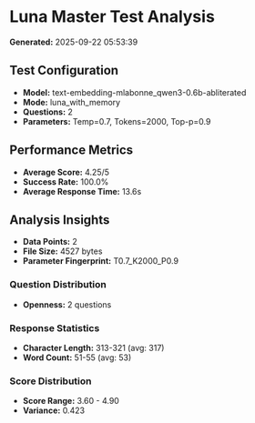 # Luna Master Test Analysis

**Generated:** 2025-09-22 05:53:39

## Test Configuration
- **Model:** text-embedding-mlabonne_qwen3-0.6b-abliterated
- **Mode:** luna_with_memory
- **Questions:** 2
- **Parameters:** Temp=0.7, Tokens=2000, Top-p=0.9

## Performance Metrics
- **Average Score:** 4.25/5
- **Success Rate:** 100.0%
- **Average Response Time:** 13.6s

## Analysis Insights
- **Data Points:** 2
- **File Size:** 4527 bytes
- **Parameter Fingerprint:** T0.7_K2000_P0.9

### Question Distribution
- **Openness:** 2 questions

### Response Statistics
- **Character Length:** 313-321 (avg: 317)
- **Word Count:** 51-55 (avg: 53)

### Score Distribution
- **Score Range:** 3.60 - 4.90
- **Variance:** 0.423
